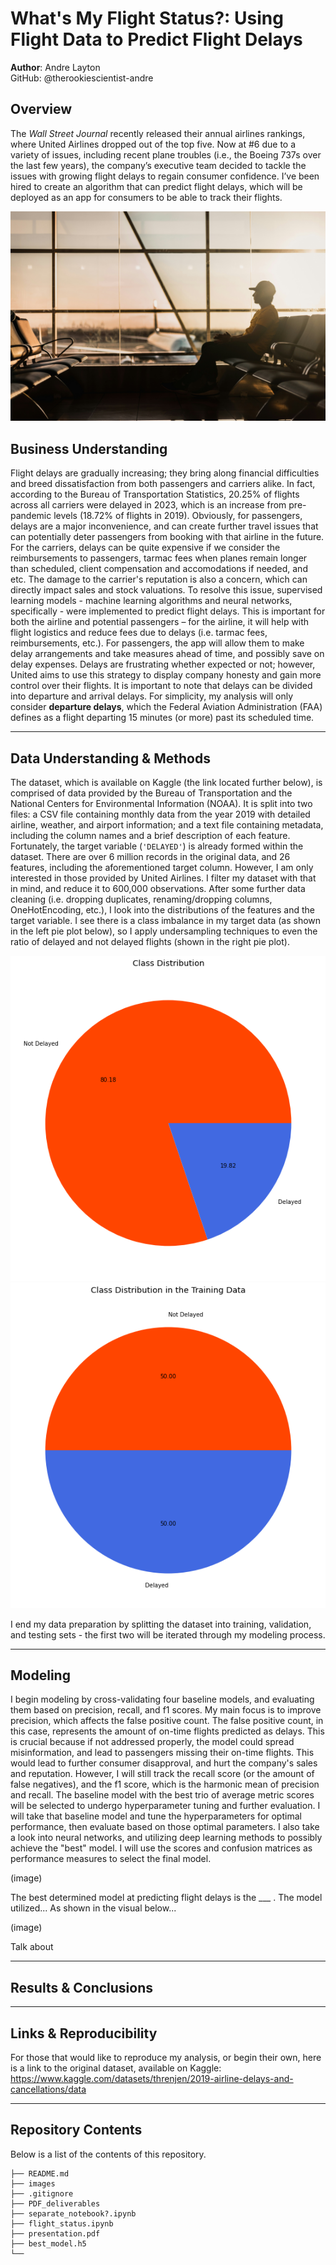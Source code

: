# What's My Flight Status?: Using Flight Data to Predict Flight Delays

**Author**: Andre Layton  
GitHub: @therookiescientist-andre

## Overview

  The *Wall Street Journal* recently released their annual airlines rankings, where United Airlines dropped out of the top five. Now at \#6 due to a variety of issues, including recent plane troubles (i.e., the Boeing 737s over the last few years), the company’s executive team decided to tackle the issues with growing flight delays to regain consumer confidence. I’ve been hired to create an algorithm that can predict flight delays, which will be deployed as an app for consumers to be able to track their flights.  
  
  ![Header picture from Unsplash](images/readme_header.jpg)

## Business Understanding 
   Flight delays are gradually increasing; they bring along financial difficulties and breed dissatisfaction from both passengers and carriers alike. In fact, according to the Bureau of Transportation Statistics, 20.25% of flights across all carriers were delayed in 2023, which is an increase from pre-pandemic levels (18.72% of flights in 2019). Obviously, for passengers, delays are a major inconvenience, and can create further travel issues that can potentially deter passengers from booking with that airline in the future. For the carriers, delays can be quite expensive if we consider the reimbursements to passengers, tarmac fees when planes remain longer than scheduled, client compensation and accomodations if needed, and etc. The damage to the carrier's reputation is also a concern, which can directly impact sales and stock valuations. To resolve this issue, supervised learning models - machine learning algorithms and neural networks, specifically - were implemented to predict flight delays.
   This is important for both the airline and potential passengers – for the airline, it will help with flight logistics and reduce fees due to delays (i.e. tarmac fees, reimbursements, etc.). For passengers, the app will allow them to make delay arrangements and take measures ahead of time, and possibly save on delay expenses. Delays are frustrating whether expected or not; however, United aims to use this strategy to display company honesty and gain more control over their flights. It is important to note that delays can be divided into departure and arrival delays. For simplicity, my analysis will only consider **departure delays**, which the Federal Aviation Administration (FAA) defines as a flight departing 15 minutes (or more) past its scheduled time. 
***
## Data Understanding & Methods

   The dataset, which is available on Kaggle (the link located further below), is comprised of data provided by the Bureau of Transportation and the National Centers for Environmental Information (NOAA). It is split into two files: a CSV file containing monthly data from the year 2019 with detailed airline, weather, and airport information; and a text file containing metadata, including the column names and a brief description of each feature. Fortunately, the target variable (`'DELAYED'`) is already formed within the dataset. There are over 6 million records in the original data, and 26 features, including the aforementioned target column. However, I am only interested in those provided by United Airlines. I filter my dataset with that in mind, and reduce it to 600,000 observations. After some further data cleaning (i.e. dropping duplicates, renaming/dropping columns, OneHotEncoding, etc.), I look into the distributions of the features and the target variable. I see there is a class imbalance in my target data (as shown in the left pie plot below), so I apply undersampling techniques to even the ratio of delayed and not delayed flights (shown in the right pie plot). 
   
![Pie Plot of the Unbalanced Target Variable](images/pie_plot1.png)  ![Pie Plot of the Balanced Target Variable](images/pie_plot2.png) 
   
   I end my data preparation by splitting the dataset into training, validation, and testing sets - the first two will be iterated through my modeling process.    
***
## Modeling
   I begin modeling by cross-validating four baseline models, and evaluating them based on precision, recall, and f1 scores. My main focus is to improve precision, which affects the false positive count. The false positive count, in this case, represents the amount of on-time flights predicted as delays. This is crucial because if not addressed properly, the model could spread misinformation, and lead to passengers missing their on-time flights. This would lead to further consumer disapproval, and hurt the company's sales and reputation. However, I will still track the recall score (or the amount of false negatives), and the f1 score, which is the harmonic mean of precision and recall. The baseline model with the best trio of average metric scores will be selected to undergo hyperparameter tuning and further evaluation. I will take that baseline model and tune the hyperparameters for optimal performance, then evaluate based on those optimal parameters. I also take a look into neural networks, and utilizing deep learning methods to possibly achieve the "best" model. I will use the scores and confusion matrices as performance measures to select the final model. 

   (image)

   The best determined model at predicting flight delays is the ___ . The model utilized...  As shown in the visual below...
   
   (image)
   
   Talk about 
   
***
## Results & Conclusions

***
## Links & Reproducibility
For those that would like to reproduce my analysis, or begin their own, here is a link to the original dataset, available on Kaggle:
https://www.kaggle.com/datasets/threnjen/2019-airline-delays-and-cancellations/data

***
## Repository Contents
Below is a list of the contents of this repository.

```
├── README.md             
├── images   
├── .gitignore
├── PDF_deliverables
├── separate_notebook?.ipynb                              
├── flight_status.ipynb
├── presentation.pdf                                
├── best_model.h5                               
└── 